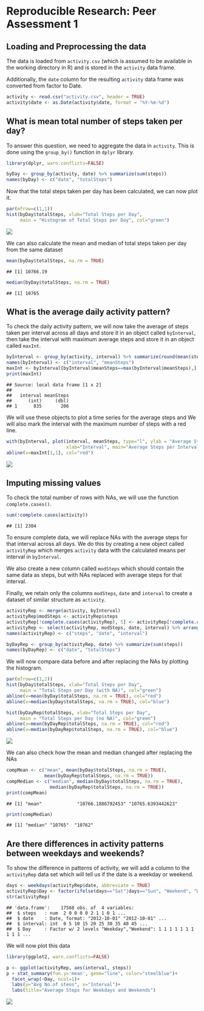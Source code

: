 # Reproducible Research: Peer Assessment 1


## Loading and Preprocessing the data

The data is loaded from `activity.csv` (which is assumed to be available in the working directory in R) and is stored in the `activity` data frame.

Additionally, the `date` column for the resulting `activity` data frame was converted from factor to Date.


```r
activity <- read.csv("activity.csv", header = TRUE)
activity$date <- as.Date(activity$date, format = "%Y-%m-%d")
```

## What is mean total number of steps taken per day?

To answer this question, we need to aggregate the data in `activity`. This is done using the `group_by()` function in `dplyr` library. 


```r
library(dplyr, warn.conflicts=FALSE)

byDay <- group_by(activity, date) %>% summarize(sum(steps))
names(byDay) <- c("date", "totalSteps")
```

Now that the total steps taken per day has been calculated, we can now plot it.


```r
par(mfrow=c(1,1))
hist(byDay$totalSteps, xlab="Total Steps per Day",
     main = "Histogram of Total Steps per Day", col="green")
```

![](PA1_template_files/figure-html/histDayTotal-1.png)<!-- -->

We can also calculate the mean and median of total steps taken per day from the same dataset


```r
mean(byDay$totalSteps, na.rm = TRUE)
```

```
## [1] 10766.19
```

```r
median(byDay$totalSteps, na.rm = TRUE)
```

```
## [1] 10765
```

## What is the average daily activity pattern?

To check the daily activity pattern, we will now take the average of steps taken per interval across all days and store it in an object called `byInterval`, then take the interval with maximum average steps and store it in an object called `maxInt`.



```r
byInterval <- group_by(activity, interval) %>% summarize(round(mean(steps, na.rm=TRUE), 0))
names(byInterval) <- c("interval", "meanSteps")
maxInt <- byInterval[byInterval$meanSteps==max(byInterval$meanSteps),]
print(maxInt)
```

```
## Source: local data frame [1 x 2]
## 
##   interval meanSteps
##      (int)     (dbl)
## 1      835       206
```

We will use these objects to plot a time series for the average steps and We will also mark the interval with the maximum number of steps with a red line.


```r
with(byInterval, plot(interval, meanSteps, type="l", ylab = "Average Steps",
                      xlab="Interval", main="Average Steps per Interval"))
abline(v=maxInt[1,1], col="red")
```

![](PA1_template_files/figure-html/plotIntAvg-1.png)<!-- -->

## Imputing missing values

To check the total number of rows with NAs, we will use the function `complete.cases()`.


```r
sum(!complete.cases(activity))
```

```
## [1] 2304
```

To ensure complete data, we will replace NAs with the average steps for that interval across all days. We do this by creating a new object called `activityRep` which merges `activity` data with the calculated means per interval in `byInterval`. 

We also create a new column called `modSteps` which should contain the same data as steps, but with NAs replaced with average steps for that interval.

Finally, we retain only the columns `modSteps`, `date` and `interval` to create a dataset of similar structure as `activity`.


```r
activityRep <- merge(activity, byInterval)
activityRep$modSteps <- activityRep$steps
activityRep[!complete.cases(activityRep), 5] <- activityRep[!complete.cases(activityRep), 4]
activityRep <- select(activityRep, modSteps, date, interval) %>% arrange(date, interval)
names(activityRep) <- c("steps", "date", "interval")

byDayRep <- group_by(activityRep, date) %>% summarize(sum(steps))
names(byDayRep) <- c("date", "totalSteps")
```

We will now compare data before and after replacing the NAs by plotting the histogram.


```r
par(mfrow=c(1,2))
hist(byDay$totalSteps, xlab="Total Steps per Day", 
     main = "Total Steps per Day (with NA)", col="green")
abline(v=mean(byDay$totalSteps, na.rm = TRUE), col="red")
abline(v=median(byDay$totalSteps, na.rm = TRUE), col="blue")

hist(byDayRep$totalSteps, xlab="Total Steps per Day",
     main = "Total Steps per Day (no NA)", col="green")
abline(v=mean(byDayRep$totalSteps, na.rm = TRUE), col="red")
abline(v=median(byDayRep$totalSteps, na.rm = TRUE), col="blue")
```

![](PA1_template_files/figure-html/histBeforeAfter-1.png)<!-- -->

We can also check how the mean and median changed after replacing the NAs


```r
compMean <- c("mean", mean(byDay$totalSteps, na.rm = TRUE), 
              mean(byDayRep$totalSteps, na.rm = TRUE))
compMedian <- c("median", median(byDay$totalSteps, na.rm = TRUE), 
                median(byDayRep$totalSteps, na.rm = TRUE))
print(compMean)
```

```
## [1] "mean"             "10766.1886792453" "10765.6393442623"
```

```r
print(compMedian)
```

```
## [1] "median" "10765"  "10762"
```

## Are there differences in activity patterns between weekdays and weekends?

To show the difference in patterns of activity, we will add a column to the `activityRep` data set which will tell us if the date is a weekday or weekend.


```r
days <- weekdays(activityRep$date, abbreviate = TRUE)
activityRep$Day <- factor(ifelse(days=="Sat"|days=="Sun", "Weekend", "Weekday"))
str(activityRep)
```

```
## 'data.frame':	17568 obs. of  4 variables:
##  $ steps   : num  2 0 0 0 0 2 1 1 0 1 ...
##  $ date    : Date, format: "2012-10-01" "2012-10-01" ...
##  $ interval: int  0 5 10 15 20 25 30 35 40 45 ...
##  $ Day     : Factor w/ 2 levels "Weekday","Weekend": 1 1 1 1 1 1 1 1 1 1 ...
```

We will now plot this data


```r
library(ggplot2, warn.conflicts=FALSE)

p <- ggplot(activityRep, aes(interval, steps))
p + stat_summary(fun.y='mean', geom="line", color="steelblue")+
  facet_wrap(~Day, ncol=1)+
  labs(y="Avg No.of steos", x="Interval")+
  labs(title="Average Steps for Weekdays and Weekends")
```

![](PA1_template_files/figure-html/plotWeekday-1.png)<!-- -->
